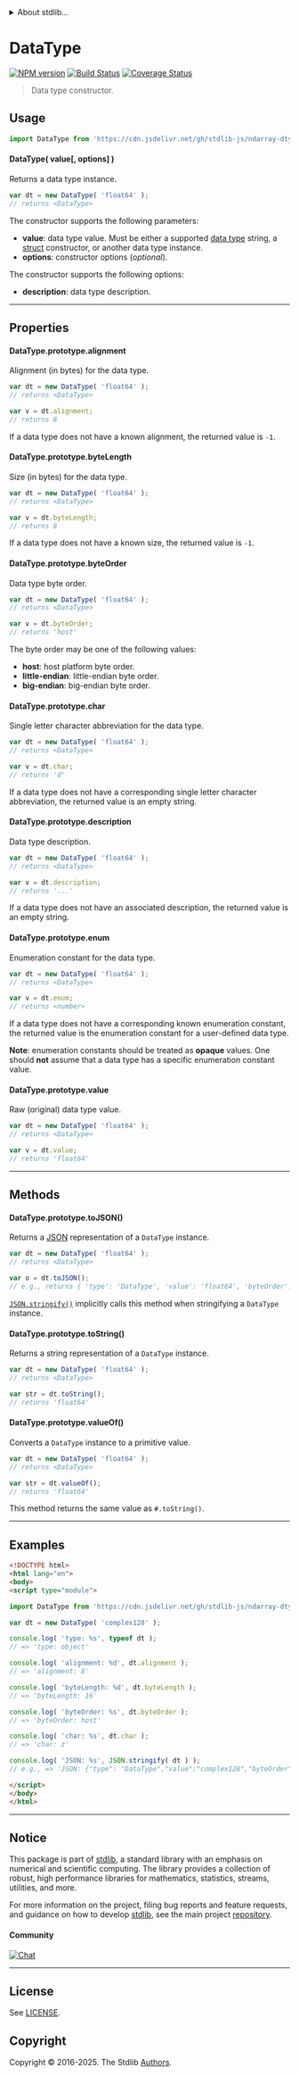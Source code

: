 <!--

@license Apache-2.0

Copyright (c) 2025 The Stdlib Authors.

Licensed under the Apache License, Version 2.0 (the "License");
you may not use this file except in compliance with the License.
You may obtain a copy of the License at

   http://www.apache.org/licenses/LICENSE-2.0

Unless required by applicable law or agreed to in writing, software
distributed under the License is distributed on an "AS IS" BASIS,
WITHOUT WARRANTIES OR CONDITIONS OF ANY KIND, either express or implied.
See the License for the specific language governing permissions and
limitations under the License.

-->


<details>
  <summary>
    About stdlib...
  </summary>
  <p>We believe in a future in which the web is a preferred environment for numerical computation. To help realize this future, we've built stdlib. stdlib is a standard library, with an emphasis on numerical and scientific computation, written in JavaScript (and C) for execution in browsers and in Node.js.</p>
  <p>The library is fully decomposable, being architected in such a way that you can swap out and mix and match APIs and functionality to cater to your exact preferences and use cases.</p>
  <p>When you use stdlib, you can be absolutely certain that you are using the most thorough, rigorous, well-written, studied, documented, tested, measured, and high-quality code out there.</p>
  <p>To join us in bringing numerical computing to the web, get started by checking us out on <a href="https://github.com/stdlib-js/stdlib">GitHub</a>, and please consider <a href="https://opencollective.com/stdlib">financially supporting stdlib</a>. We greatly appreciate your continued support!</p>
</details>

# DataType

[![NPM version][npm-image]][npm-url] [![Build Status][test-image]][test-url] [![Coverage Status][coverage-image]][coverage-url] <!-- [![dependencies][dependencies-image]][dependencies-url] -->

> Data type constructor.

<!-- Section to include introductory text. Make sure to keep an empty line after the intro `section` element and another before the `/section` close. -->

<section class="intro">

</section>

<!-- /.intro -->

<!-- Package usage documentation. -->



<section class="usage">

## Usage

```javascript
import DataType from 'https://cdn.jsdelivr.net/gh/stdlib-js/ndarray-dtype-ctor@esm/index.mjs';
```

#### DataType( value\[, options] )

Returns a data type instance.

```javascript
var dt = new DataType( 'float64' );
// returns <DataType>
```

The constructor supports the following parameters:

-   **value**: data type value. Must be either a supported [data type][@stdlib/ndarray/dtypes] string, a [struct][@stdlib/dstructs/struct] constructor, or another data type instance.
-   **options**: constructor options (_optional_).

The constructor supports the following options:

-   **description**: data type description.

* * *

## Properties

#### DataType.prototype.alignment

Alignment (in bytes) for the data type.

```javascript
var dt = new DataType( 'float64' );
// returns <DataType>

var v = dt.alignment;
// returns 8
```

If a data type does not have a known alignment, the returned value is `-1`.

#### DataType.prototype.byteLength

Size (in bytes) for the data type.

```javascript
var dt = new DataType( 'float64' );
// returns <DataType>

var v = dt.byteLength;
// returns 8
```

If a data type does not have a known size, the returned value is `-1`.

#### DataType.prototype.byteOrder

Data type byte order.

```javascript
var dt = new DataType( 'float64' );
// returns <DataType>

var v = dt.byteOrder;
// returns 'host'
```

The byte order may be one of the following values:

-   **host**: host platform byte order.
-   **little-endian**: little-endian byte order.
-   **big-endian**: big-endian byte order.

#### DataType.prototype.char

Single letter character abbreviation for the data type.

```javascript
var dt = new DataType( 'float64' );
// returns <DataType>

var v = dt.char;
// returns 'd'
```

If a data type does not have a corresponding single letter character abbreviation, the returned value is an empty string.

#### DataType.prototype.description

Data type description.

```javascript
var dt = new DataType( 'float64' );
// returns <DataType>

var v = dt.description;
// returns '...'
```

If a data type does not have an associated description, the returned value is an empty string.

#### DataType.prototype.enum

Enumeration constant for the data type.

```javascript
var dt = new DataType( 'float64' );
// returns <DataType>

var v = dt.enum;
// returns <number>
```

If a data type does not have a corresponding known enumeration constant, the returned value is the enumeration constant for a user-defined data type.

**Note**: enumeration constants should be treated as **opaque** values. One should **not** assume that a data type has a specific enumeration constant value.

#### DataType.prototype.value

Raw (original) data type value.

```javascript
var dt = new DataType( 'float64' );
// returns <DataType>

var v = dt.value;
// returns 'float64'
```

* * *

## Methods

#### DataType.prototype.toJSON()

Returns a [JSON][json] representation of a `DataType` instance.

```javascript
var dt = new DataType( 'float64' );
// returns <DataType>

var o = dt.toJSON();
// e.g., returns { 'type': 'DataType', 'value': 'float64', 'byteOrder': 'host', ... }
```

[`JSON.stringify()`][mdn-json-stringify] implicitly calls this method when stringifying a `DataType` instance.

#### DataType.prototype.toString()

Returns a string representation of a `DataType` instance.

```javascript
var dt = new DataType( 'float64' );
// returns <DataType>

var str = dt.toString();
// returns 'float64'
```

#### DataType.prototype.valueOf()

Converts a `DataType` instance to a primitive value.

```javascript
var dt = new DataType( 'float64' );
// returns <DataType>

var str = dt.valueOf();
// returns 'float64'
```

This method returns the same value as `#.toString()`.

</section>

<!-- /.usage -->

<!-- Package usage notes. Make sure to keep an empty line after the `section` element and another before the `/section` close. -->

<section class="notes">

</section>

<!-- /.notes -->

* * *

<!-- Package usage examples. -->

<section class="examples">

## Examples

<!-- eslint no-undef: "error" -->

```html
<!DOCTYPE html>
<html lang="en">
<body>
<script type="module">

import DataType from 'https://cdn.jsdelivr.net/gh/stdlib-js/ndarray-dtype-ctor@esm/index.mjs';

var dt = new DataType( 'complex128' );

console.log( 'type: %s', typeof dt );
// => 'type: object'

console.log( 'alignment: %d', dt.alignment );
// => 'alignment: 8'

console.log( 'byteLength: %d', dt.byteLength );
// => 'byteLength: 16'

console.log( 'byteOrder: %s', dt.byteOrder );
// => 'byteOrder: host'

console.log( 'char: %s', dt.char );
// => 'char: z'

console.log( 'JSON: %s', JSON.stringify( dt ) );
// e.g., => 'JSON: {"type": "DataType","value":"complex128","byteOrder":"host",...}'

</script>
</body>
</html>
```

</section>

<!-- /.examples -->

<!-- Section to include cited references. If references are included, add a horizontal rule *before* the section. Make sure to keep an empty line after the `section` element and another before the `/section` close. -->

<section class="references">

</section>

<!-- /.references -->

<!-- Section for related `stdlib` packages. Do not manually edit this section, as it is automatically populated. -->

<section class="related">

</section>

<!-- /.related -->

<!-- Section for all links. Make sure to keep an empty line after the `section` element and another before the `/section` close. -->


<section class="main-repo" >

* * *

## Notice

This package is part of [stdlib][stdlib], a standard library with an emphasis on numerical and scientific computing. The library provides a collection of robust, high performance libraries for mathematics, statistics, streams, utilities, and more.

For more information on the project, filing bug reports and feature requests, and guidance on how to develop [stdlib][stdlib], see the main project [repository][stdlib].

#### Community

[![Chat][chat-image]][chat-url]

---

## License

See [LICENSE][stdlib-license].


## Copyright

Copyright &copy; 2016-2025. The Stdlib [Authors][stdlib-authors].

</section>

<!-- /.stdlib -->

<!-- Section for all links. Make sure to keep an empty line after the `section` element and another before the `/section` close. -->

<section class="links">

[npm-image]: http://img.shields.io/npm/v/@stdlib/ndarray-dtype-ctor.svg
[npm-url]: https://npmjs.org/package/@stdlib/ndarray-dtype-ctor

[test-image]: https://github.com/stdlib-js/ndarray-dtype-ctor/actions/workflows/test.yml/badge.svg?branch=main
[test-url]: https://github.com/stdlib-js/ndarray-dtype-ctor/actions/workflows/test.yml?query=branch:main

[coverage-image]: https://img.shields.io/codecov/c/github/stdlib-js/ndarray-dtype-ctor/main.svg
[coverage-url]: https://codecov.io/github/stdlib-js/ndarray-dtype-ctor?branch=main

<!--

[dependencies-image]: https://img.shields.io/david/stdlib-js/ndarray-dtype-ctor.svg
[dependencies-url]: https://david-dm.org/stdlib-js/ndarray-dtype-ctor/main

-->

[chat-image]: https://img.shields.io/gitter/room/stdlib-js/stdlib.svg
[chat-url]: https://app.gitter.im/#/room/#stdlib-js_stdlib:gitter.im

[stdlib]: https://github.com/stdlib-js/stdlib

[stdlib-authors]: https://github.com/stdlib-js/stdlib/graphs/contributors

[umd]: https://github.com/umdjs/umd
[es-module]: https://developer.mozilla.org/en-US/docs/Web/JavaScript/Guide/Modules

[deno-url]: https://github.com/stdlib-js/ndarray-dtype-ctor/tree/deno
[deno-readme]: https://github.com/stdlib-js/ndarray-dtype-ctor/blob/deno/README.md
[umd-url]: https://github.com/stdlib-js/ndarray-dtype-ctor/tree/umd
[umd-readme]: https://github.com/stdlib-js/ndarray-dtype-ctor/blob/umd/README.md
[esm-url]: https://github.com/stdlib-js/ndarray-dtype-ctor/tree/esm
[esm-readme]: https://github.com/stdlib-js/ndarray-dtype-ctor/blob/esm/README.md
[branches-url]: https://github.com/stdlib-js/ndarray-dtype-ctor/blob/main/branches.md

[stdlib-license]: https://raw.githubusercontent.com/stdlib-js/ndarray-dtype-ctor/main/LICENSE

[json]: http://www.json.org/

[mdn-json-stringify]: https://developer.mozilla.org/en-US/docs/Web/JavaScript/Reference/Global_Objects/JSON/stringify

[@stdlib/ndarray/dtypes]: https://github.com/stdlib-js/ndarray-dtypes/tree/esm

[@stdlib/dstructs/struct]: https://github.com/stdlib-js/dstructs-struct/tree/esm

</section>

<!-- /.links -->
